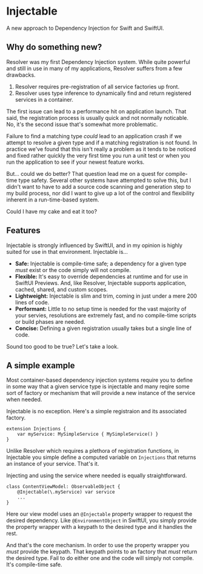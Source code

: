 # Injectable
A new approach to Dependency Injection for Swift and SwiftUI.

## Why do something new?

Resolver was my first Dependency Injection system. While quite powerful and still in use in many of my applications, Resolver suffers from a few drawbacks.

1. Resolver requires pre-registration of all service factories up front. 
2. Resolver uses type inference to dynamically find and return registered services in a container.

The first issue can lead to a performance hit on application launch. That said, the registration process is usually quick and not normally noticable. No, it's the second issue that's somewhat more problematic. 

 Failure to find a matching type *could* lead to an application crash if we attempt to resolve a given type and if a matching registration is not found. In practice we've found that this isn't really a problem as it tends to be noticed and fixed rather quickly the very first time you run a unit test or when you run the application to see if your newest feature works.
 
 But... could we do better? That question lead me on a quest for compile-time type safety. Several other systems have attempted to solve this, but I didn't want to have to add a source code scanning and generation step to my build process, nor did I want to give up a lot of the control and flexibility inherent in a run-time-based system.
 
 Could I have my cake and eat it too?
 
 ## Features
 
 Injectable is strongly influenced by SwiftUI, and in my opinion is highly suited for use in that environment. Injectable is...
 
 * **Safe:** Injectable is compile-time safe; a dependency for a given type *must* exist or the code simply will not compile.
 * **Flexible:** It's easy to override dependencies at runtime and for use in SwiftUI Previews. And, like Resolver, Injectable supports application, cached, shared, and custom scopes.
 * **Lightweight:** Injectable is slim and trim, coming in just under a mere 200 lines of code.
 * **Performant:** Little to no setup time is needed for the vast majority of your servies, resolutions are extremely fast, and no compile-time scripts or build phases are needed.
 * **Concise:** Defining a given registration usually takes but a single line of code.
 
 Sound too good to be true? Let's take a look.
 
 ## A simple example
 
 Most container-based dependency injection systems require you to define in some way that a given service type is injectable and many reqire some sort of factory or mechanism that will provide a new instance of the service when needed.
 
 Injectable is no exception. Here's a simple registraion and its associated factory.
 
```
extension Injections {
    var myService: MySimpleService { MySimpleService() }
}
```
Unlike Resolver which requires a plethora of registration functions, in Injectable you simple define a computed variable on `Injections` that returns an instance of your service. That's it.

Injecting and using the service where needed is equally straightforward.

```
class ContentViewModel: ObservableObject {
    @Injectable(\.myService) var service
    ...
}
```
Here our view model uses an `@Injectable` property wrapper to request the desired dependency. Like `@EnvironmentObject` in SwiftUI, you simply provide the property wrapper with a keypath to the desired type and it handles the rest.

And that's the core mechanism. In order to use the property wrapper you *must* provide the keypath. That keypath points to an factory that *must* return the desired type. Fail to do either one and the code will simply not compile. It's compile-time safe.
